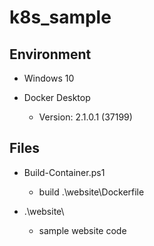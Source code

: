 # k8s_sample

## Environment

- Windows 10

- Docker Desktop
  - Version: 2.1.0.1 (37199)

## Files

- Build-Container.ps1

  - build .\website\Dockerfile

- .\website\
  - sample website code
